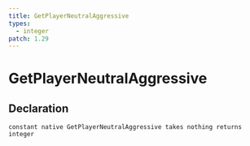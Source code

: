 ```yaml
---
title: GetPlayerNeutralAggressive
types:
  - integer
patch: 1.29
---
```


# GetPlayerNeutralAggressive

## Declaration

```jass
constant native GetPlayerNeutralAggressive takes nothing returns integer
```
